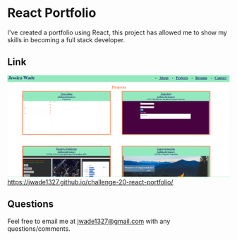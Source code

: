 # React Portfolio
I've created a portfolio using React, this project has allowed me to show my skills in becoming a full stack developer.

## Link
![](react-portfolio-screenshot.png)
https://jwade1327.github.io/challenge-20-react-portfolio/

## Questions
Feel free to email me at jwade1327@gmail.com with any questions/comments.